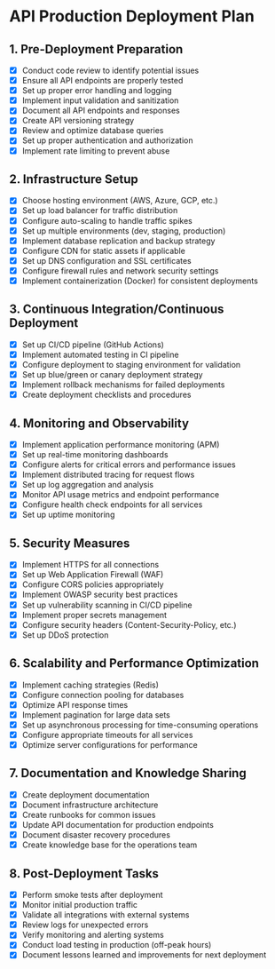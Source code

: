 # API Production Deployment Plan

## 1. Pre-Deployment Preparation

- [x] Conduct code review to identify potential issues
- [x] Ensure all API endpoints are properly tested
- [x] Set up proper error handling and logging
- [x] Implement input validation and sanitization
- [x] Document all API endpoints and responses
- [x] Create API versioning strategy
- [x] Review and optimize database queries
- [x] Set up proper authentication and authorization
- [x] Implement rate limiting to prevent abuse

## 2. Infrastructure Setup

- [x] Choose hosting environment (AWS, Azure, GCP, etc.)
- [x] Set up load balancer for traffic distribution
- [x] Configure auto-scaling to handle traffic spikes
- [x] Set up multiple environments (dev, staging, production)
- [x] Implement database replication and backup strategy
- [x] Configure CDN for static assets if applicable
- [x] Set up DNS configuration and SSL certificates
- [x] Configure firewall rules and network security settings
- [x] Implement containerization (Docker) for consistent deployments

## 3. Continuous Integration/Continuous Deployment

- [x] Set up CI/CD pipeline (GitHub Actions)
- [x] Implement automated testing in CI pipeline
- [x] Configure deployment to staging environment for validation
- [x] Set up blue/green or canary deployment strategy
- [x] Implement rollback mechanisms for failed deployments
- [x] Create deployment checklists and procedures

## 4. Monitoring and Observability

- [x] Implement application performance monitoring (APM)
- [x] Set up real-time monitoring dashboards
- [x] Configure alerts for critical errors and performance issues
- [x] Implement distributed tracing for request flows
- [x] Set up log aggregation and analysis
- [x] Monitor API usage metrics and endpoint performance
- [x] Configure health check endpoints for all services
- [x] Set up uptime monitoring

## 5. Security Measures

- [x] Implement HTTPS for all connections
- [x] Set up Web Application Firewall (WAF)
- [x] Configure CORS policies appropriately
- [x] Implement OWASP security best practices
- [x] Set up vulnerability scanning in CI/CD pipeline
- [x] Implement proper secrets management
- [x] Configure security headers (Content-Security-Policy, etc.)
- [x] Set up DDoS protection

## 6. Scalability and Performance Optimization

- [x] Implement caching strategies (Redis)
- [x] Configure connection pooling for databases
- [x] Optimize API response times
- [x] Implement pagination for large data sets
- [x] Set up asynchronous processing for time-consuming operations
- [x] Configure appropriate timeouts for all services
- [x] Optimize server configurations for performance

## 7. Documentation and Knowledge Sharing

- [x] Create deployment documentation
- [x] Document infrastructure architecture
- [x] Create runbooks for common issues
- [x] Update API documentation for production endpoints
- [x] Document disaster recovery procedures
- [x] Create knowledge base for the operations team

## 8. Post-Deployment Tasks

- [x] Perform smoke tests after deployment
- [x] Monitor initial production traffic
- [x] Validate all integrations with external systems
- [x] Review logs for unexpected errors
- [x] Verify monitoring and alerting systems
- [x] Conduct load testing in production (off-peak hours)
- [x] Document lessons learned and improvements for next deployment
